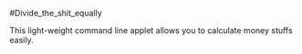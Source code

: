 #Divide_the_shit_equally

This light-weight command line applet allows you to calculate money stuffs easily.

